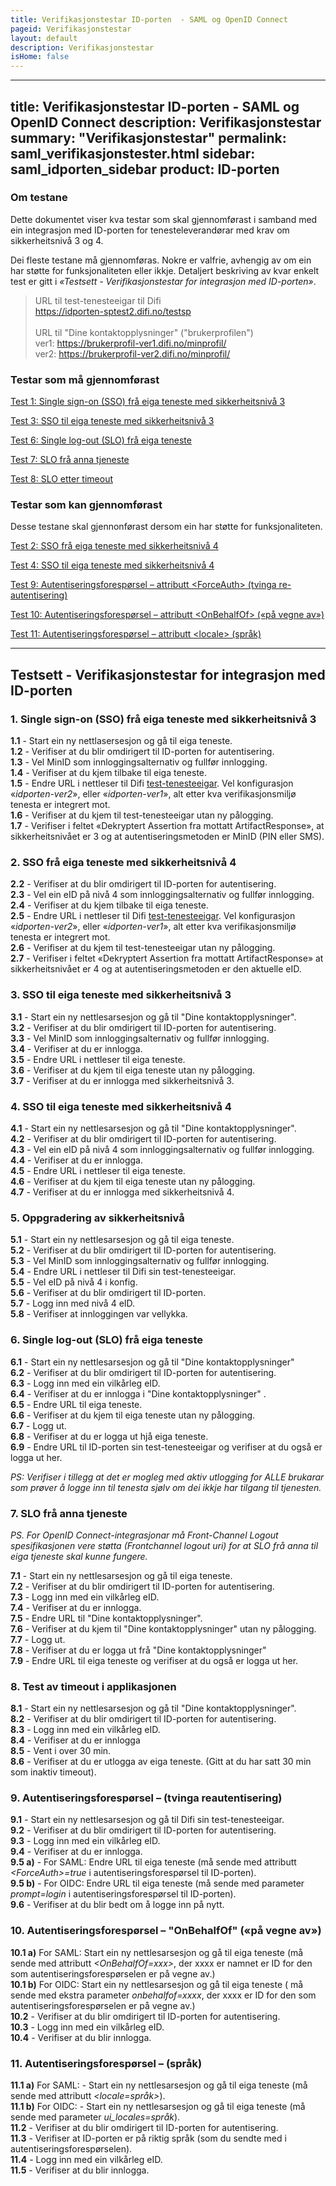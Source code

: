 ```yaml
---
title: Verifikasjonstestar ID-porten  - SAML og OpenID Connect
pageid: Verifikasjonstestar
layout: default
description: Verifikasjonstestar
isHome: false
---
```


---
title: Verifikasjonstestar ID-porten  - SAML og OpenID Connect
description: Verifikasjonstestar
summary: "Verifikasjonstestar"
permalink: saml_verifikasjonstester.html
sidebar: saml_idporten_sidebar
product: ID-porten
---

### Om testane

Dette dokumentet viser kva testar som skal gjennomførast i samband med ein integrasjon med ID-porten for tenesteleverandørar med krav om sikkerheitsnivå 3 og 4. 

Dei fleste testane må gjennomføras. Nokre er valfrie, avhengig av om ein har støtte for funksjonaliteten eller ikkje.
Detaljert beskriving av kvar enkelt test er gitt i *«Testsett - Verifikasjonstestar for integrasjon med ID-porten»*. 

> URL til test-tenesteeigar til Difi <br> 
> <https://idporten-sptest2.difi.no/testsp> <br><br>
> URL til "Dine kontaktopplysninger" ("brukerprofilen") <br> 
> ver1: <https://brukerprofil-ver1.difi.no/minprofil/> <br>
> ver2: <https://brukerprofil-ver2.difi.no/minprofil/>
  
### Testar som må gjennomførast

[Test 1: Single sign-on (SSO) frå eiga teneste med sikkerheitsnivå 3](../96_verifikasjonstest.html#1-single-sign-on-sso-frå-eiga-teneste-med-sikkerheitsnivå-3)

[Test 3: SSO til eiga teneste med sikkerheitsnivå 3](96_verifikasjonstest.html#3-sso-til-eiga-teneste-med-sikkerheitsnivå-3)

[Test 6: Single log-out (SLO) frå eiga teneste](96_verifikasjonstest.html#6-single-log-out-slo-frå-eiga-teneste)

[Test 7: SLO frå anna tjeneste](96_verifikasjonstest.html#7-slo-frå-anna-tjeneste)

[Test 8: SLO etter timeout](96_verifikasjonstest.html#8-test-av-timeout-i--applikasjonen)
  

### Testar som kan gjennomførast
Desse testane skal gjennonførast dersom ein har støtte for funksjonaliteten.

[Test 2: SSO frå eiga teneste med sikkerheitsnivå 4](96_verifikasjonstest.html#2-sso-frå-eiga-teneste-med-sikkerheitsnivå-4)

[Test 4: SSO til eiga teneste med sikkerheitsnivå 4](96_verifikasjonstest.html#4-sso-til-eiga-teneste-med-sikkerheitsnivå-4)

[Test 9: Autentiseringsforespørsel – attributt \<ForceAuth> (tvinga re-autentisering)](96_verifikasjonstest.html#9-autentiseringsforespørsel--tvinga-reautentisering)

[Test 10: Autentiseringsforespørsel – attributt \<OnBehalfOf> («på vegne av»)](96_verifikasjonstest.html#10--autentiseringsforespørsel--onbehalfof-på-vegne-av)

[Test 11: Autentiseringsforespørsel – attributt \<locale> (språk)](96_verifikasjonstest.html#11-autentiseringsforespørsel--språk)


***


## Testsett - Verifikasjonstestar for integrasjon med ID-porten

### 1.	Single sign-on (SSO) frå eiga teneste med sikkerheitsnivå 3

**1.1** - Start ein ny nettlasersesjon og gå til eiga teneste.  
**1.2** - Verifiser at du blir omdirigert til ID-porten for autentisering.  
**1.3** - Vel MinID som innloggingsalternativ og fullfør innlogging.  
**1.4** - Verifiser at du kjem tilbake til eiga teneste.  
**1.5** - Endre URL i nettleser til Difi [test-tenesteeigar](https://idporten-sptest2.difi.no/testsp). Vel konfigurasjon «*idporten-ver2*», eller «*idporten-ver1*», alt etter kva verifikasjonsmiljø tenesta er integrert mot.  
**1.6** - Verifiser at du kjem til test-tenesteeigar utan ny pålogging.  
**1.7** - Verifiser i feltet «Dekryptert Assertion fra mottatt ArtifactResponse», at sikkerheitsnivået er 3 og at autentiseringsmetoden er MinID (PIN eller SMS).  

  
### 2.	SSO frå eiga teneste med sikkerheitsnivå 4

**2.2** - Verifiser at du blir omdirigert til ID-porten for autentisering.  
**2.3** - Vel ein eID på nivå 4 som innloggingsalternativ og fullfør innlogging.  
**2.4** - Verifiser at du kjem tilbake til eiga teneste.  
**2.5** - Endre URL i nettleser til Difi [test-tenesteeigar](https://idporten-sptest2.difi.no/testsp). Vel konfigurasjon «*idporten-ver2*», eller «*idporten-ver1*», alt etter kva verifikasjonsmiljø tenesta er integrert mot.    
**2.6** - Verifiser at du kjem til test-tenesteeigar utan ny pålogging.  
**2.7** - Verifiser i feltet «Dekryptert Assertion fra mottatt ArtifactResponse» at sikkerheitsnivået er 4 og at autentiseringsmetoden er den aktuelle eID.  
  
### 3.	SSO til eiga teneste med sikkerheitsnivå 3

**3.1** - Start ein ny nettlesarsesjon og gå til "Dine kontaktopplysninger".<br>
**3.2** - Verifiser at du blir omdirigert til ID-porten for autentisering.  
**3.3** - Vel MinID som innloggingsalternativ og fullfør innlogging.  
**3.4** - Verifiser at du er innlogga.  
**3.5** -	Endre URL i nettleser til eiga teneste.  
**3.6** -	Verifiser at du kjem til eiga teneste utan ny pålogging.  
**3.7** -	Verifiser at du er innlogga med sikkerheitsnivå 3.  

### 4.	SSO til eiga teneste med sikkerheitsnivå 4

**4.1** - 	Start ein ny nettlesarsesjon og gå til "Dine kontaktopplysninger". <br> 
**4.2** - 	Verifiser at du blir omdirigert til ID-porten for autentisering.  
**4.3** - 	Vel ein eID på nivå 4 som innloggingsalternativ og fullfør innlogging.  
**4.4** - 	Verifiser at du er innlogga.   
**4.5** - 	Endre URL i nettleser til eiga teneste.  
**4.6** - 	Verifiser at du kjem til eiga teneste utan ny pålogging.  
**4.7** - 	Verifiser at du er innlogga med sikkerheitsnivå 4.  

### 5.	Oppgradering av sikkerheitsnivå

**5.1** - 	Start ein ny nettlesarsesjon og gå til eiga teneste.  
**5.2** - 	Verifiser at du blir omdirigert til ID-porten for autentisering.  
**5.3** - 	Vel MinID som innloggingsalternativ og fullfør innlogging.  
**5.4** - 	Endre URL i nettleser til Difi sin test-tenesteeigar.  
**5.5** - 	Vel eID på nivå 4 i konfig.  
**5.6** - 	Verifiser at du blir omdirigert til ID-porten.  
**5.7** - 	Logg inn med nivå 4 eID.  
**5.8** - 	Verifiser at innloggingen var vellykka.  

### 6.	Single log-out (SLO) frå eiga teneste

**6.1** - 	Start ein ny nettlesarsesjon og gå til "Dine kontaktopplysninger"  <br>
**6.2** - 	Verifiser at du blir omdirigert til ID-porten for autentisering.  
**6.3** - 	Logg inn med ein vilkårleg eID.  
**6.4** - 	Verifiser at du er innlogga i "Dine kontaktopplysninger"  .  
**6.5** - 	Endre URL til eiga teneste.  
**6.6** - 	Verifiser at du kjem til eiga teneste utan ny pålogging.  
**6.7** - 	Logg ut.  
**6.8** - Verifiser at du er logga ut hjå eiga teneste.  
**6.9** - Endre URL til ID-porten sin test-tenesteeigar og verifiser at du også er logga ut her.  

*PS: Verifiser i tillegg at det er mogleg med aktiv utlogging for ALLE brukarar som prøver å logge inn til tenesta sjølv om dei ikkje har tilgang til tjenesten.*  
  
### 7.	SLO frå anna tjeneste

*PS. For OpenID Connect-integrasjonar må Front-Channel Logout spesifikasjonen vere støtta (Frontchannel logout uri) for at SLO frå anna til eiga tjeneste skal kunne fungere.*

**7.1** - Start ein ny nettlesarsesjon og gå til eiga teneste.  
**7.2** - Verifiser at du blir omdirigert til ID-porten for autentisering.  
**7.3** - Logg inn med ein vilkårleg eID.  
**7.4** - Verifiser at du er innlogga.  
**7.5** - Endre URL til "Dine kontaktopplysninger".<br>
**7.6** - Verifiser at du kjem til "Dine kontaktopplysninger" utan ny pålogging.  
**7.7** - Logg ut.  
**7.8** - Verifiser at du er logga ut frå "Dine kontaktopplysninger" <br>
**7.9** - Endre URL til eiga teneste og verifiser at du også er logga ut her.  

### 8.	Test av timeout i  applikasjonen

**8.1** - Start ein ny nettlesarsesjon og gå til "Dine kontaktopplysninger". <br>
**8.2** - Verifiser at du blir omdirigert til ID-porten for autentisering.  
**8.3** - Logg inn med ein vilkårleg eID.  
**8.4** - Verifiser at du er innlogga  
**8.5** - Vent i over 30 min.  
**8.6** - Verifiser at du er utlogga av eiga teneste. (Gitt at du har satt 30 min som inaktiv timeout).  


### 9. Autentiseringsforespørsel – (tvinga reautentisering)

**9.1** - 	Start ein ny nettlesarsesjon og gå til Difi sin test-tenesteeigar.  
**9.2** - 	Verifiser at du blir omdirigert til ID-porten for autentisering.  
**9.3** - 	Logg inn med ein vilkårleg eID.  
**9.4** - 	Verifiser at du er innlogga.  
**9.5 a)** - For SAML: Endre URL til eiga teneste (må sende med attributt *\<ForceAuth>=true* i autentiseringsforespørsel til ID-porten).  
**9.5 b)** - For OIDC: Endre URL til eiga teneste (må sende med parameter *prompt=login* i autentiseringsforespørsel til ID-porten).  
**9.6** - 	Verifiser at du blir bedt om å logge inn på nytt.  
  
### 10. 	Autentiseringsforespørsel – "OnBehalfOf" («på vegne av»)
**10.1 a)** For SAML: Start ein ny nettlesarsesjon og gå til eiga teneste (må sende med attributt *\<OnBehalfOf=xxx>*, der xxxx er namnet er ID for den som autentiseringsforespørselen er på vegne av.)<br>
**10.1 b)** For OIDC: Start ein ny nettlesarsesjon og gå til eiga teneste ( må sende med ekstra parameter *onbehalfof=xxxx*, der xxxx er ID for den som autentiseringsforespørselen er på vegne av.)   
**10.2** - Verifiser at du blir omdirigert til ID-porten for autentisering.  
**10.3** - Logg inn med ein vilkårleg eID.  
**10.4** - Verifiser at du blir innlogga.  
  
### 11. Autentiseringsforespørsel – (språk)
**11.1 a)** For SAML: - Start ein ny nettlesarsesjon og gå til eiga teneste (må sende med attributt *\<locale=språk>*). <br>
**11.1 b)** For OIDC: - Start ein ny nettlesarsesjon og gå til eiga teneste (må sende med parameter *ui_locales=språk*).<br> 
**11.2** - Verifiser at du blir omdirigert til ID-porten for autentisering.  
**11.3** - Verifiser at ID-porten er på riktig språk (som du sendte med i autentiseringsforespørselen).  
**11.4** - Logg inn med ein vilkårleg eID.  
**11.5** - Verifiser at du blir innlogga.  
